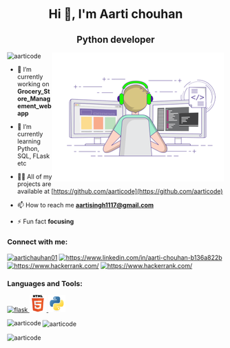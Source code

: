 <h1 align="center">Hi 👋, I'm Aarti chouhan</h1>
<h2 align="center">Python developer</h2>

<img align="right" alt="Coding" width="400" src="https://raw.githubusercontent.com/devSouvik/devSouvik/master/gif3.gif">



<p align="left"> <img src="https://komarev.com/ghpvc/?username=aarticode&label=Profile%20views&color=0e75b6&style=flat" alt="aarticode" /> </p>

- 🔭 I’m currently working on **Grocery_Store_Management_webapp**

- 🌱 I’m currently learning Python, SQL, FLask etc

- 👨‍💻 All of my projects are available at [https://github.com/aarticode](https://github.com/aarticode)

- 📫 How to reach me **aartisingh1117@gmail.com**

- ⚡ Fun fact **focusing**

<h3 align="left">Connect with me:</h3>
<p align="left">
<a href="https://twitter.com/aartichauhan01" target="blank"><img align="center" src="https://raw.githubusercontent.com/rahuldkjain/github-profile-readme-generator/master/src/images/icons/Social/twitter.svg" alt="aartichauhan01" height="30" width="40" /></a>
<a href="https://linkedin.com/in/https://www.linkedin.com/in/aarti-chouhan-b136a822b" target="blank"><img align="center" src="https://raw.githubusercontent.com/rahuldkjain/github-profile-readme-generator/master/src/images/icons/Social/linked-in-alt.svg" alt="https://www.linkedin.com/in/aarti-chouhan-b136a822b" height="30" width="40" /></a>
<a href="https://www.hackerrank.com/https://www.hackerrank.com/" target="blank"><img align="center" src="https://raw.githubusercontent.com/rahuldkjain/github-profile-readme-generator/master/src/images/icons/Social/hackerrank.svg" alt="https://www.hackerrank.com/" height="30" width="40" /></a>
<a href="https://www.hackerearth.com/https://www.hackerrank.com/" target="blank"><img align="center" src="https://raw.githubusercontent.com/rahuldkjain/github-profile-readme-generator/master/src/images/icons/Social/hackerearth.svg" alt="https://www.hackerrank.com/" height="30" width="40" /></a>
</p>

<h3 align="left">Languages and Tools:</h3>
<p align="left"> <a href="https://flask.palletsprojects.com/" target="_blank" rel="noreferrer"> <img src="https://www.vectorlogo.zone/logos/pocoo_flask/pocoo_flask-icon.svg" alt="flask" width="40" height="40"/> </a> <a href="https://www.w3.org/html/" target="_blank" rel="noreferrer"> <img src="https://raw.githubusercontent.com/devicons/devicon/master/icons/html5/html5-original-wordmark.svg" alt="html5" width="40" height="40"/> </a> <a href="https://www.python.org" target="_blank" rel="noreferrer"> <img src="https://raw.githubusercontent.com/devicons/devicon/master/icons/python/python-original.svg" alt="python" width="40" height="40"/> </a> </p>

<p><img align="left" src="https://github-readme-stats.vercel.app/api/top-langs?username=aarticode&show_icons=true&locale=en&layout=compact" alt="aarticode" /></p>

<p>&nbsp;<img align="center" src="https://github-readme-stats.vercel.app/api?username=aarticode&show_icons=true&locale=en" alt="aarticode" /></p>

<p><img align="center" src="https://github-readme-streak-stats.herokuapp.com/?user=aarticode&" alt="aarticode" /></p>
